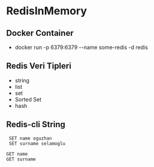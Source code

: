 # RedisInMemory

## Docker Container
* docker run -p 6379:6379 --name some-redis -d redis

## Redis Veri Tipleri
* string
* list
* set
* Sorted Set
* hash

## Redis-cli String
```
 SET name oguzhan
 SET surname selamoglu
```

```
GET name
GET surname
```